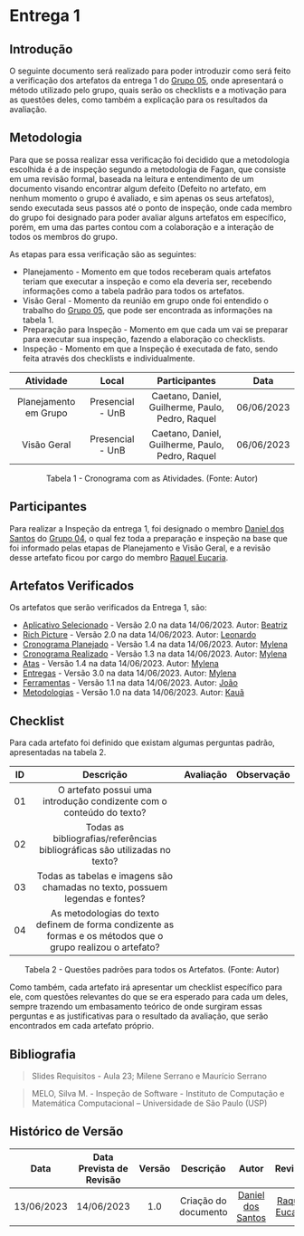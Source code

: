 # Entrega 1

## Introdução
O seguinte documento será realizado para poder introduzir como será feito a verificação dos artefatos da entrega 1 do [Grupo 05](https://requisitos-de-software.github.io/2023.1-Simplenote/), onde apresentará o método utilizado pelo grupo, quais serão os checklists e a motivação para as questões deles, como também a explicação para os resultados da avaliação.

## Metodologia
Para que se possa realizar essa verificação foi decidido que a metodologia escolhida é a de inspeção segundo a metodologia de Fagan, que consiste em uma revisão formal, baseada na leitura e entendimento de um documento visando encontrar algum defeito (Defeito no artefato, em nenhum momento o grupo é avaliado, e sim apenas os seus artefatos), sendo executada seus passos até o ponto de inspeção, onde cada membro do grupo foi designado para poder avaliar alguns artefatos em específico, porém, em uma das partes contou com a colaboração e a interação de todos os membros do grupo.

As etapas para essa verificação são as seguintes:

* Planejamento - Momento em que todos receberam quais artefatos teriam que executar a inspeção e como ela deveria ser, recebendo informações como a tabela padrão para todos os artefatos.
* Visão Geral - Momento da reunião em grupo onde foi entendido o trabalho do [Grupo 05](https://requisitos-de-software.github.io/2023.1-Simplenote/), que pode ser encontrada as informações na tabela 1.
* Preparação para Inspeção - Momento em que cada um vai se preparar para executar sua inspeção, fazendo a elaboração co checklists.
* Inspeção - Momento em que a Inspeção é executada de fato, sendo feita através dos checklists e individualmente.

<center>

| Atividade | Local | Participantes | Data |
| :-------: | :---: | :-----------: | :--: |
| Planejamento em Grupo | Presencial - UnB | Caetano, Daniel, Guilherme, Paulo, Pedro, Raquel | 06/06/2023 |
| Visão Geral | Presencial - UnB | Caetano, Daniel, Guilherme, Paulo, Pedro, Raquel | 06/06/2023 |

<p>Tabela 1 - Cronograma com as Atividades. (Fonte: Autor)</p>

</center>

## Participantes
Para realizar a Inspeção da entrega 1, foi designado o membro [Daniel dos Santos](https://github.com/daniel-de-sousa) do [Grupo 04](https://requisitos-de-software.github.io/2023.1-Caesb/), o qual fez toda a preparação e inspeção na base que foi informado pelas etapas de Planejamento e Visão Geral, e a revisão desse artefato ficou por cargo do membro [Raquel Eucaria](https://github.com/raqueleucaria).

## Artefatos Verificados
Os artefatos que serão verificados da Entrega 1, são:

* [Aplicativo Selecionado](https://requisitos-de-software.github.io/2023.1-Simplenote/planejamento/Aplicativo%20Selecionado/) - Versão 2.0 na data 14/06/2023. Autor: [Beatriz](https://github.com/Beatrizvn)
* [Rich Picture](https://requisitos-de-software.github.io/2023.1-Simplenote/pr%C3%A9-rastreabilidade/rich_picture/) - Versão 2.0 na data 14/06/2023. Autor: [Leonardo](https://github.com/leonardogonmac)
* [Cronograma Planejado](https://requisitos-de-software.github.io/2023.1-Simplenote/planejamento/cronograma/) - Versão 1.4 na data 14/06/2023. Autor: [Mylena](https://github.com/Mylena-angelica)
* [Cronograma Realizado](https://requisitos-de-software.github.io/2023.1-Simplenote/planejamento/cronograma_realizado/) - Versão 1.3 na data 14/06/2023. Autor: [Mylena](https://github.com/Mylena-angelica)
* [Atas](https://requisitos-de-software.github.io/2023.1-Simplenote/atas/) - Versão 1.4 na data 14/06/2023. Autor: [Mylena](https://github.com/Mylena-angelica)
* [Entregas](https://requisitos-de-software.github.io/2023.1-Simplenote/entregas/) - Versão 3.0 na data 14/06/2023. Autor: [Mylena](https://github.com/Mylena-angelica)
* [Ferramentas](https://requisitos-de-software.github.io/2023.1-Simplenote/planejamento/ferramentas/) - Versão 1.1 na data 14/06/2023. Autor: [João](https://github.com/bot-do-jao)
* [Metodologias](https://requisitos-de-software.github.io/2023.1-Simplenote/planejamento/metodologias/) - Versão 1.0 na data 14/06/2023. Autor: [Kauã](https://github.com/kaua-pt)

## Checklist
Para cada artefato foi definido que existam algumas perguntas padrão, apresentadas na tabela 2.

<center>

|  ID  | Descrição | Avaliação | Observação |
| :--: | :-------: | :-------: | :--------: |
|  01  | O artefato possui uma introdução condizente com o conteúdo do texto? ||
|  02  | Todas as bibliografias/referências bibliográficas são utilizadas no texto? ||
|  03  | Todas as tabelas e imagens são chamadas no texto, possuem legendas e fontes? ||
|  04  | As metodologias do texto definem de forma condizente as formas e os métodos que o grupo realizou o artefato? ||


<p>Tabela 2 - Questões padrões para todos os Artefatos. (Fonte: Autor)</p>

</center>

Como também, cada artefato irá apresentar um checklist específico para ele, com questões relevantes do que se era esperado para cada um deles, sempre trazendo um embasamento teórico de onde surgiram essas perguntas e as justificativas para o resultado da avaliação, que serão encontrados em cada artefato próprio.

## Bibliografia

> Slides Requisitos - Aula 23; Milene Serrano e Maurício Serrano

> MELO, Silva M. - Inspeção de Software - Instituto de Computação e Matemática Computacional – Universidade de São Paulo (USP)

## Histórico de Versão
|    Data    | Data Prevista de Revisão | Versão |      Descrição       |                                 Autor                                  |               Revisor               |
| :--------: | :----------------------: | :----: | :------------------: | :--------------------------------------------------------------------: | :---------------------------------: |
| 13/06/2023 |        14/06/2023        |  1.0   | Criação do documento | [Daniel dos Santos](https://github.com/daniel-de-sousa) | [Raquel Eucaria](https://github.com/raqueleucaria) |